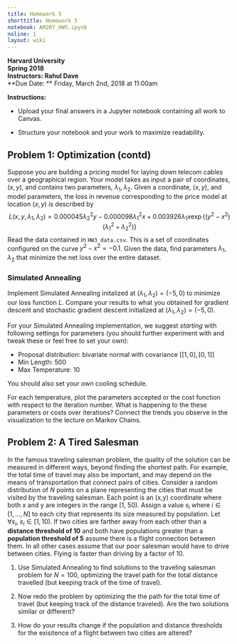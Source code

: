 ```yaml
---
title: Homework 5
shorttitle: Homework 5
notebook: AM207_HW5.ipynb
noline: 1
layout: wiki
---
```

**Harvard University**<br>
**Spring 2018**<br>
**Instructors: Rahul Dave**<br>
**Due Date: ** Friday, March 2nd, 2018 at 11:00am

**Instructions:**

- Upload your final answers in a Jupyter notebook containing all work to Canvas.

- Structure your notebook and your work to maximize readability.

## Problem 1: Optimization (contd)

Suppose you are building a pricing model for laying down telecom cables over a geographical region. Your model takes as input a pair of  coordinates, $(x, y)$, and contains two parameters, $\lambda_1, \lambda_2$. Given a coordinate, $(x, y)$, and model parameters, the loss in revenue corresponding to the price model at location $(x, y)$ is described by
$$
L(x, y, \lambda_1, \lambda_2) = 0.000045\lambda_2^2 y - 0.000098\lambda_1^2 x  + 0.003926\lambda_1 x\exp\left\{\left(y^2 - x^2\right)\left(\lambda_1^2 + \lambda_2^2\right)\right\}
$$
Read the data contained in `HW3_data.csv`. This is a set of coordinates configured on the curve $y^2 - x^2 = -0.1$. Given the data, find parameters $\lambda_1, \lambda_2$ that minimize the net loss over the entire dataset.

### Simulated Annealing 
Implement Simulated Annealing initalized at $(\lambda_1, \lambda_2) = (-5, 0)$ to minimize our loss function $L$. Compare your results to what you obtained for gradient descent and stochastic gradient descent initialized at $(\lambda_1, \lambda_2) = (-5, 0)$.

For your Simulated Annealing implementation, we suggest *starting* with following settings for parameters (you should further experiment with and tweak these or feel free to set your own):

- Proposal distribution: bivariate normal with covariance $[[1, 0], [0, 1]]$
- Min Length: 500
- Max Temperature: 10

You should also set your own cooling schedule.

For each temperature, plot the parameters accepted or the cost function with respect to the iteration number. What is happening to the these parameters or costs over iterations? Connect the trends you observe in the visualization to the lecture on Markov Chains.

## Problem 2: A Tired Salesman

In the famous traveling salesman problem, the quality of the solution can be measured in 
different ways, beyond finding the shortest path.  For example, the total time of travel may also be important, and may depend on the means of transportation that connect pairs of 
cities.  Consider a random distribution of $N$ points on a plane representing the cities 
that must be visited by the traveling salesman.  Each point is an (x,y) coordinate where both x and y are integers in the range [1, 50). Assign a value $s_i$ where $i\in [1,\dots,N]$ to each city that represents its size measured by population.  Let $\forall s_i, \  s_i \in [1, 10)$.  If two cities are farther away from each other than a **distance threshold of 10** and both have populations greater than a **population threshold of 5** assume there is a flight connection between them.  In all other cases assume that our poor salesman would have to drive between cities. Flying is faster than driving by a factor of 10. 

1. Use Simulated Annealing to find solutions to the traveling salesman problem for 
$N=100$, optimizing the travel path for the total distance travelled (but keeping track 
of the time of travel). 

2. Now redo the problem by optimizing the the path for the total time of travel (but keeping track of the distance traveled). Are the two solutions similar or different? 

3. How do your results change if the population and distance thresholds for the exisitence of a flight between two cities are altered?

